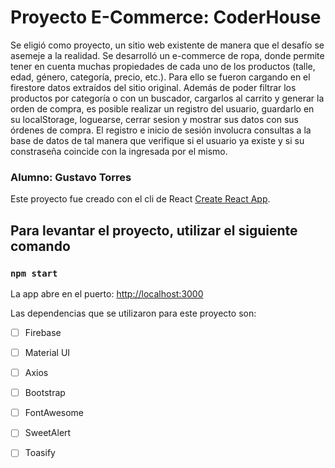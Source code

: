 # Proyecto E-Commerce: CoderHouse

Se eligió como proyecto, un sitio web existente de manera que el desafío se asemeje a la realidad. Se desarrolló un e-commerce de ropa, donde permite tener en cuenta muchas propiedades de cada uno de los productos (talle, edad, género, categoría, precio, etc.). Para ello se fueron cargando en el firestore datos extraídos del sitio original. Además de poder filtrar los productos por categoría o con un buscador, cargarlos al carrito y generar la orden de compra, es posible realizar un registro del usuario, guardarlo en su localStorage, loguearse, cerrar sesion y mostrar sus datos con sus órdenes de compra. El registro e inicio de sesión involucra consultas a la base de datos de tal manera que verifique si el usuario ya existe y si su constraseña coincide con la ingresada por el mismo.  

### Alumno: Gustavo Torres

Este proyecto fue creado con el cli de React [Create React App](https://github.com/facebook/create-react-app).

## Para levantar el proyecto, utilizar el siguiente comando

### `npm start`

La app abre en el puerto:  [http://localhost:3000](http://localhost:3000)

Las dependencias que se utilizaron para este proyecto son: 

- [ ] Firebase
- [ ] Material UI
- [ ] Axios
- [ ] Bootstrap
- [ ] FontAwesome
- [ ] SweetAlert
- [ ] Toasify



